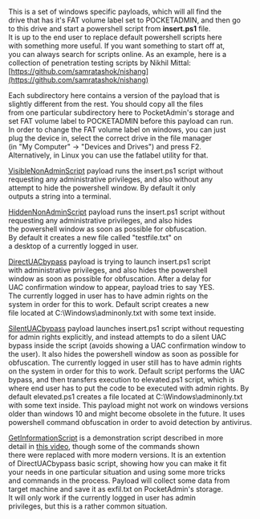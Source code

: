 This is a set of windows specific payloads, which will all find the  
drive that has it's FAT volume label set to POCKETADMIN, and then go  
to this drive and start a powershell script from **insert.ps1** file.  
It is up to the end user to replace default powershell scripts here  
with something more useful. If you want something to start off at,  
you can always search for scripts online. As an example, here is a  
collection of penetration testing scripts by Nikhil Mittal:  
[https://github.com/samratashok/nishang](https://github.com/samratashok/nishang)  
  
Each subdirectory here contains a version of the payload that is  
slightly different from the rest. You should copy all the files  
from one particular subdirectory here to PocketAdmin's storage and  
set FAT volume label to POCKETADMIN before this payload can run.  
In order to change the FAT volume label on windows, you can just  
plug the device in, select the correct drive in the file manager  
(in "My Computer" -> "Devices and Drives") and press F2.  
Alternatively, in Linux you can use the fatlabel utility for that.  
  
[VisibleNonAdminScript](https://github.com/krakrukra/PocketAdmin/tree/master/extra/payloads/RunPowershellScript/VisibleNonAdminScript) payload runs the insert.ps1 script without  
requesting any administrative privileges, and also without any  
attempt to hide the powershell window. By default it only  
outputs a string into a terminal.  
  
[HiddenNonAdminScript](https://github.com/krakrukra/PocketAdmin/tree/master/extra/payloads/RunPowershellScript/HiddenNonAdminScript) payload runs the insert.ps1 script without  
requesting any administrative privileges, and also hides  
the powershell window as soon as possible for obfuscation.  
By default it creates a new file  called "testfile.txt" on  
a desktop of a currently logged in user.  
  
[DirectUACbypass](https://github.com/krakrukra/PocketAdmin/tree/master/extra/payloads/RunPowershellScript/DirectUACbypass) payload is trying to launch insert.ps1 script  
with administrative privileges, and also hides the powershell  
window as soon as possible for obfuscation. After a delay for  
UAC confirmation window to appear, payload tries to say YES.  
The currently logged in user has to have admin rights on the  
system in order for this to work. Default script creates a new  
file located at C:\Windows\adminonly.txt with some text inside.  
  
[SilentUACbypass](https://github.com/krakrukra/PocketAdmin/tree/master/extra/payloads/RunPowershellScript/SilentUACbypass) payload launches insert.ps1 script without requesting  
for admin rights explicitly, and instead attempts to do a silent UAC  
bypass inside the script (avoids showing a UAC confirmation window to  
the user). It also hides the powershell window as soon as possible for  
obfuscation. The currently logged in user still has to have admin rights  
on the system in order for this to work. Default script performs the UAC  
bypass, and then transfers execution to elevated.ps1 script, which is  
where end user has to put the code to be executed with admin rights. By  
default elevated.ps1 creates a file located at C:\Windows\adminonly.txt  
with some text inside. This payload might not work on windows versions  
older than windows 10 and might become obsolete in the future. It uses  
powershell command obfuscation in order to avoid detection by antivirus.  
  
[GetInformationScript](https://github.com/krakrukra/PocketAdmin/tree/master/extra/payloads/RunPowershellScript/GetInformationScript) is a demonstration script described in more  
detail in [this video](https://www.youtube.com/watch?v=o4rd-4753e0), though some of the commands shown  
there were replaced with more modern versions. It is an extention  
of DirectUACbypass basic script, showing how you can make it fit  
your needs in one particular situation and using some more tricks  
and commands in the process. Payload will collect some data from  
target machine and save it as exfil.txt on PocketAdmin's storage.  
It will only work if the currently logged in user has admin  
privileges, but this is a rather common situation.  
  